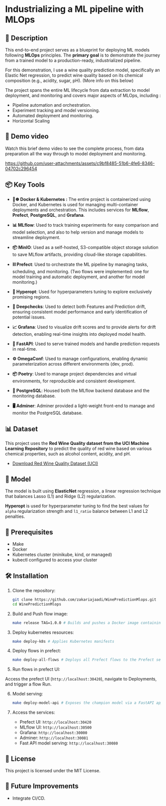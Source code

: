 
# Industrializing a ML pipeline with MLOps

## 📝 Description

This end-to-end project serves as a blueprint for deploying ML models following **MLOps** principles. The **primary goal** is to demonstrate the journey from a trained model to a production-ready, industrialized pipeline. 

For this demonstration, I use a wine quality prediction model, specifically an Elastic Net regression, to predict wine quality based on its chemical composition (e.g., acidity, sugar, pH). (More info on this below)

The project spans the entire ML lifecycle from data extraction to model deployment, and monitoring and covers major aspects of MLOps, including :
* Pipeline automation and orchestration.
* Experiment tracking and model versioning.
* Automated deployment and monitoring. 
* Horizontal Scaling

## 🚀 Demo video 
Watch this brief demo video to see the complete process, from data preparation all the way through to model deployment and monitoring.

https://github.com/user-attachments/assets/c9bf8485-51b6-4fe6-8346-04702c296454


## 📦 Key Tools
* **🐳☸️ Docker & Kubernetes :** The entire project is containerized using Docker, and Kubernetes is used for managing multi-container deployments and orchestration. This includes services for **MLflow**, **Prefect**, **PostgreSQL**, and **Grafana**.  

* **📊 MLflow**: Used to track training experiments for easy comparison and model selection, and also to help version and manage models to streamline deployment. 

* **📦 MinIO**: Used as a self-hosted, S3-compatible object storage solution to save MLflow artifacts, providing cloud-like storage capabilities.

* **⛓️ Prefect**: Used to orchestrate the ML pipeline by managing tasks, scheduling, and monitoring. (Two flows were implemented: one for model training and automatic deployment, and another for model monitoring.)

* **🎯 Hyperopt**: Used for hyperparameters tuning to explore exclusively promising regions.  

* **🧪 Deepchecks**: Used to detect both Features and Prediction drift, ensuring consistent model performance and early identification of potential issues.  

* **📈 Grafana**: Used to visualize drift scores and to provide alerts for drift detection, enabling real-time insights into deployed model health.  

* **🚀 FastAPI**: Used to serve trained models and handle prediction requests in real-time.  

* **⚙️ OmegaConf**: Used to manage configurations, enabling dynamic parameterization across different environments (dev, prod).  

* **📦 Poetry**: Used to manage project dependencies and virtual environments, for reproducible and consistent development.  

* **🐘 PostgreSQL**: Housed both the MLflow backend database and the monitoring database.  

* **🖥️ Adminer**: Adminer provided a light-weight front-end to manage and monitor the PostgreSQL database.  

## 📊  Dataset

This project uses the **Red Wine Quality dataset from the UCI Machine Learning Repository** to predict the quality of red wine based on various chemical properties, such as alcohol content, acidity, and pH.

- [Download Red Wine Quality Dataset (UCI)](https://archive.ics.uci.edu/ml/machine-learning-databases/wine-quality/winequality-red.csv)

## 🧙 Model 

The model is built using **ElasticNet** regression, a linear regression technique that balances Lasso (L1) and Ridge (L2) regularization.

**Hyperopt** is used for hyperparameter tuning to find the best values for `alpha` regularization strength and `l1_ratio` balance between L1 and L2 penalties.

## 📌 Prerequisites

- Make
- Docker
- Kubernetes cluster (minikube, kind, or managed)
- kubectl configured to access your cluster

## 🛠️ Installation

1. Clone the repository:

   ```bash
   git clone https://github.com/zakariajaadi/WinePredictionMlops.git
   cd WinePredictionMlops
   ```
2. Build and Push flow image:

   ```bash
   make release TAG=1.0.0 # Builds and pushes a Docker image containing the application code and all required dependencies.
   ```
3. Deploy kubernetes resources:
   ```bash
   make deploy-k8s # Applies Kubernetes manifests
   ```
4. Deploy flows in prefect:
   ```bash
   make deploy-all-flows # Deploys all Prefect flows to the Prefect server
   ```
5. Run flows in prefect UI:

Access the prefect UI (`http://localhost:30420`), navigate to Deployments, and trigger a flow Run.

6. Model serving:
   ```bash
   make deploy-model-api # Exposes the champion model via a FastAPI application.
   ```
7. Access the services:

    * Prefect UI: `http://localhost:30420` 
    * MLflow UI: `http://localhost:30500` 
    * Grafana: `http://localhost:30000` 
    * Adminer: `http://localhost:30081` 
    * Fast API model serving: `http://localhost:30080`
   

## 📜 License
This project is licensed under the MIT License.

## 🚧 Future Improvements
- Integrate CI/CD.
